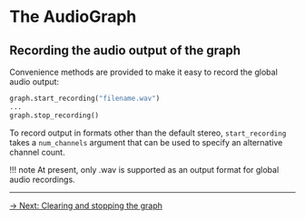 # The AudioGraph

## Recording the audio output of the graph

Convenience methods are provided to make it easy to record the global audio output:

```python
graph.start_recording("filename.wav")
...
graph.stop_recording()
```

To record output in formats other than the default stereo, `start_recording` takes a `num_channels` argument that can be used to specify an alternative channel count.

!!! note
    At present, only .wav is supported as an output format for global audio recordings. 

---

[→ Next: Clearing and stopping the graph](/graph/stopping)